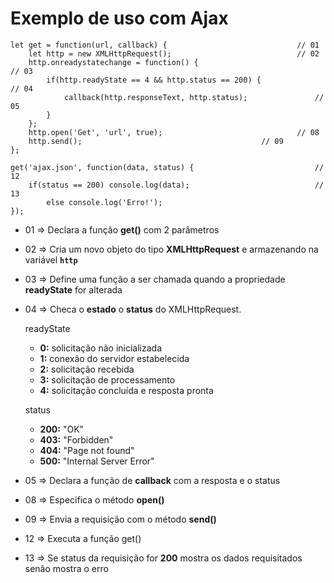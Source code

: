 # Exemplo de uso com Ajax

	let get = function(url, callback) {								// 01
    	let http = new XMLHttpRequest();							// 02
    	http.onreadystatechange = function() {						       	// 03
   			if(http.readyState == 4 && http.status == 200) {				// 04
   				callback(http.responseText, http.status);				// 05
			}
		};
    	http.open('Get', 'url', true);								// 08
    	http.send();										// 09
	};

	get('ajax.json', function(data, status) { 							// 12
   		if(status == 200) console.log(data);							// 13
        	else console.log('Erro!');
	});

- 01 => Declara a função **get()** com 2 parâmetros
- 02 => Cria um novo objeto do tipo **XMLHttpRequest** e armazenando na variável **`http`**
- 03 => Define uma função a ser chamada quando a propriedade **readyState** for alterada
- 04 => Checa o **estado**  o **status** do XMLHttpRequest.
        
    readyState
    - **0:** solicitação não inicializada
    - **1:** conexão do servidor estabelecida
    - **2:** solicitação recebida
    - **3:** solicitação de processamento
    - **4:** solicitação concluída e resposta pronta
    
    status
    - **200:** "OK"
    - **403:** "Forbidden"
    - **404:** "Page not found"
    - **500:** "Internal Server Error"
    
- 05 => Declara a função de **callback** com a resposta e o status
- 08 => Especifica o método **open()**
- 09 => Envia a requisição com o método **send()**
- 12 => Executa a função get()
- 13 => Se status da requisição for **200** mostra os dados requisitados senão mostra o erro
